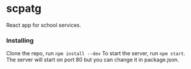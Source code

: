 # scpatg
React app for school services.

### Installing
Clone the repo, run `npm install --dev`
To start the server, run `npm start`. The server will start on port 80 but you can change it in package.json.
